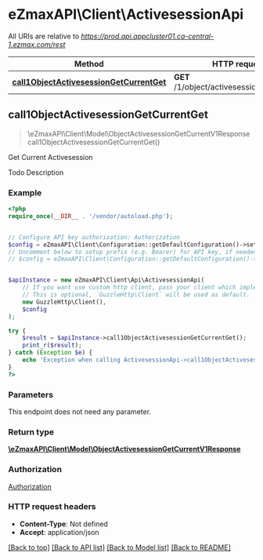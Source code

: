 # eZmaxAPI\Client\ActivesessionApi

All URIs are relative to *https://prod.api.appcluster01.ca-central-1.ezmax.com/rest*

Method | HTTP request | Description
------------- | ------------- | -------------
[**call1ObjectActivesessionGetCurrentGet**](ActivesessionApi.md#call1ObjectActivesessionGetCurrentGet) | **GET** /1/object/activesession/getCurrent | Get Current Activesession



## call1ObjectActivesessionGetCurrentGet

> \eZmaxAPI\Client\Model\ObjectActivesessionGetCurrentV1Response call1ObjectActivesessionGetCurrentGet()

Get Current Activesession

Todo Description

### Example

```php
<?php
require_once(__DIR__ . '/vendor/autoload.php');


// Configure API key authorization: Authorization
$config = eZmaxAPI\Client\Configuration::getDefaultConfiguration()->setApiKey('Authorization', 'YOUR_API_KEY');
// Uncomment below to setup prefix (e.g. Bearer) for API key, if needed
// $config = eZmaxAPI\Client\Configuration::getDefaultConfiguration()->setApiKeyPrefix('Authorization', 'Bearer');


$apiInstance = new eZmaxAPI\Client\Api\ActivesessionApi(
    // If you want use custom http client, pass your client which implements `GuzzleHttp\ClientInterface`.
    // This is optional, `GuzzleHttp\Client` will be used as default.
    new GuzzleHttp\Client(),
    $config
);

try {
    $result = $apiInstance->call1ObjectActivesessionGetCurrentGet();
    print_r($result);
} catch (Exception $e) {
    echo 'Exception when calling ActivesessionApi->call1ObjectActivesessionGetCurrentGet: ', $e->getMessage(), PHP_EOL;
}
?>
```

### Parameters

This endpoint does not need any parameter.

### Return type

[**\eZmaxAPI\Client\Model\ObjectActivesessionGetCurrentV1Response**](../Model/ObjectActivesessionGetCurrentV1Response.md)

### Authorization

[Authorization](../../README.md#Authorization)

### HTTP request headers

- **Content-Type**: Not defined
- **Accept**: application/json

[[Back to top]](#) [[Back to API list]](../../README.md#documentation-for-api-endpoints)
[[Back to Model list]](../../README.md#documentation-for-models)
[[Back to README]](../../README.md)

